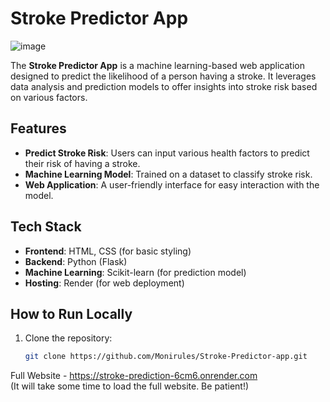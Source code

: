 # Stroke Predictor App

![image](https://github.com/user-attachments/assets/f2c5acc0-eeb0-480f-9b08-57d56b2d2b45)

The **Stroke Predictor App** is a machine learning-based web application designed to predict the likelihood of a person having a stroke. It leverages data analysis and prediction models to offer insights into stroke risk based on various factors.

## Features
- **Predict Stroke Risk**: Users can input various health factors to predict their risk of having a stroke.
- **Machine Learning Model**: Trained on a dataset to classify stroke risk.
- **Web Application**: A user-friendly interface for easy interaction with the model.

## Tech Stack
- **Frontend**: HTML, CSS (for basic styling)
- **Backend**: Python (Flask)
- **Machine Learning**: Scikit-learn (for prediction model)
- **Hosting**: Render (for web deployment)

## How to Run Locally
1. Clone the repository:
   ```bash
   git clone https://github.com/Monirules/Stroke-Predictor-app.git


Full Website - https://stroke-prediction-6cm6.onrender.com <br>
(It will take some time to load the full website. Be patient!)
